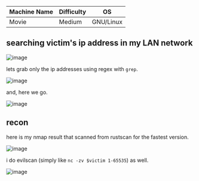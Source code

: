 |Machine Name|Difficulty|OS|
|-|-|-|
|Movie|Medium|GNU/Linux|

## searching victim's ip address in my LAN network
![image](https://github.com/Satpamnesia/hackmyvm.eu/assets/44630640/dd9a8a04-9664-4654-948a-d5b95e7bf0f2)

lets grab only the ip addresses using regex with `grep`.

![image](https://github.com/Satpamnesia/hackmyvm.eu/assets/44630640/73f3df94-d01e-4e5c-812f-8ecf99071acc)

and, here we go.

![image](https://github.com/Satpamnesia/hackmyvm.eu/assets/44630640/5ad30cdd-8eed-4878-ba1a-63e5e5e64125)

## recon
here is my nmap result that scanned from rustscan for the fastest version.

![image](https://github.com/Satpamnesia/hackmyvm.eu/assets/44630640/c3934bf6-581c-4775-ad9f-91b2d309bbf5)

i do evilscan (simply like `nc -zv $victim 1-65535`) as well.

![image](https://github.com/Satpamnesia/hackmyvm.eu/assets/44630640/15a3b950-2326-40e7-9e55-4261b3fe76ee)

